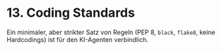 # 13. Coding Standards
Ein minimaler, aber strikter Satz von Regeln (PEP 8, `black`, `flake8`, keine Hardcodings) ist für den KI-Agenten verbindlich.

